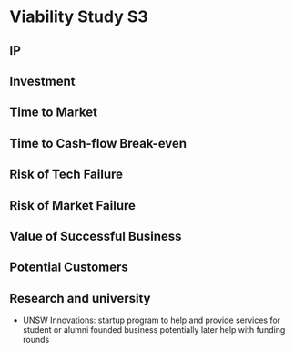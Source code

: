 # Viability Study S3


## IP
## Investment
## Time to Market
## Time to Cash-flow Break-even
## Risk of Tech Failure
## Risk of Market Failure
## Value of Successful Business
## Potential Customers


## Research and university

- UNSW Innovations:
    startup program to help and provide services for student or alumni founded business
    potentially later help with funding rounds
